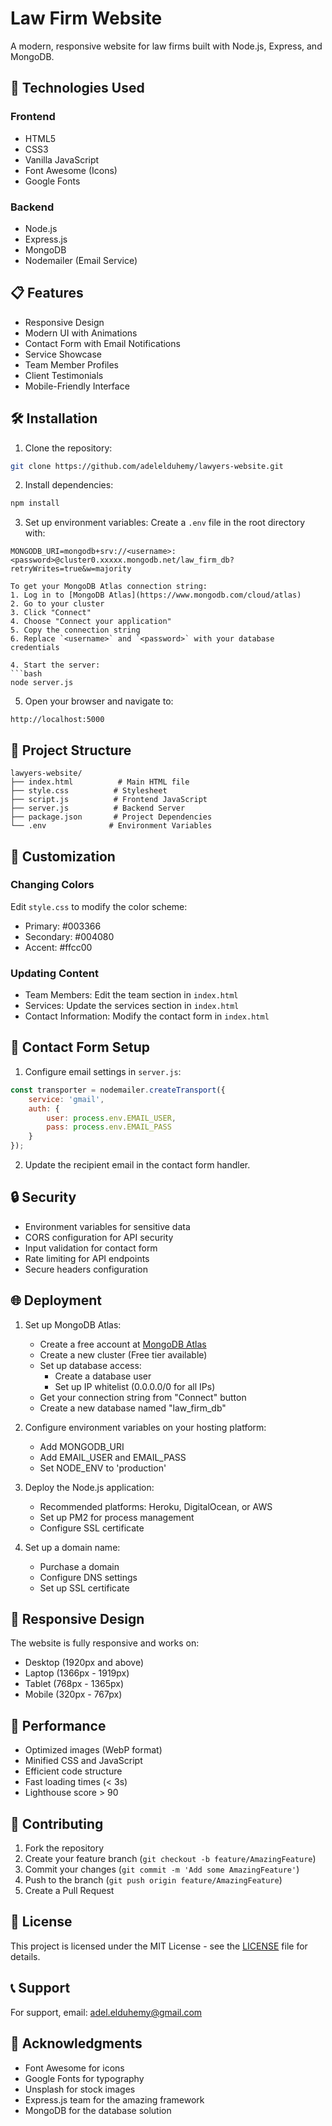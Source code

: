 # Law Firm Website

A modern, responsive website for law firms built with Node.js, Express, and MongoDB.

## 🚀 Technologies Used

### Frontend
- HTML5
- CSS3
- Vanilla JavaScript
- Font Awesome (Icons)
- Google Fonts

### Backend
- Node.js
- Express.js
- MongoDB
- Nodemailer (Email Service)

## 📋 Features

- Responsive Design
- Modern UI with Animations
- Contact Form with Email Notifications
- Service Showcase
- Team Member Profiles
- Client Testimonials
- Mobile-Friendly Interface

## 🛠️ Installation

1. Clone the repository:
```bash
git clone https://github.com/adelelduhemy/lawyers-website.git
```

2. Install dependencies:
```bash
npm install
```

3. Set up environment variables:
Create a `.env` file in the root directory with:
```
MONGODB_URI=mongodb+srv://<username>:<password>@cluster0.xxxxx.mongodb.net/law_firm_db?retryWrites=true&w=majority

To get your MongoDB Atlas connection string:
1. Log in to [MongoDB Atlas](https://www.mongodb.com/cloud/atlas)
2. Go to your cluster
3. Click "Connect"
4. Choose "Connect your application"
5. Copy the connection string
6. Replace `<username>` and `<password>` with your database credentials

4. Start the server:
```bash
node server.js
```

5. Open your browser and navigate to:
```
http://localhost:5000
```

## 📁 Project Structure

```
lawyers-website/
├── index.html          # Main HTML file
├── style.css          # Stylesheet
├── script.js          # Frontend JavaScript
├── server.js          # Backend Server
├── package.json       # Project Dependencies
└── .env              # Environment Variables
```

## 🎨 Customization

### Changing Colors
Edit `style.css` to modify the color scheme:
- Primary: #003366
- Secondary: #004080
- Accent: #ffcc00

### Updating Content
- Team Members: Edit the team section in `index.html`
- Services: Update the services section in `index.html`
- Contact Information: Modify the contact form in `index.html`

## 📧 Contact Form Setup

1. Configure email settings in `server.js`:
```javascript
const transporter = nodemailer.createTransport({
    service: 'gmail',
    auth: {
        user: process.env.EMAIL_USER,
        pass: process.env.EMAIL_PASS
    }
});
```

2. Update the recipient email in the contact form handler.

## 🔒 Security

- Environment variables for sensitive data
- CORS configuration for API security
- Input validation for contact form
- Rate limiting for API endpoints
- Secure headers configuration

## 🌐 Deployment

1. Set up MongoDB Atlas:
   - Create a free account at [MongoDB Atlas](https://www.mongodb.com/cloud/atlas)
   - Create a new cluster (Free tier available)
   - Set up database access:
     - Create a database user
     - Set up IP whitelist (0.0.0.0/0 for all IPs)
   - Get your connection string from "Connect" button
   - Create a new database named "law_firm_db"

2. Configure environment variables on your hosting platform:
   - Add MONGODB_URI
   - Add EMAIL_USER and EMAIL_PASS
   - Set NODE_ENV to 'production'

3. Deploy the Node.js application:
   - Recommended platforms: Heroku, DigitalOcean, or AWS
   - Set up PM2 for process management
   - Configure SSL certificate

4. Set up a domain name:
   - Purchase a domain
   - Configure DNS settings
   - Set up SSL certificate

## 📱 Responsive Design

The website is fully responsive and works on:
- Desktop (1920px and above)
- Laptop (1366px - 1919px)
- Tablet (768px - 1365px)
- Mobile (320px - 767px)

## 🎯 Performance

- Optimized images (WebP format)
- Minified CSS and JavaScript
- Efficient code structure
- Fast loading times (< 3s)
- Lighthouse score > 90

## 🤝 Contributing

1. Fork the repository
2. Create your feature branch (`git checkout -b feature/AmazingFeature`)
3. Commit your changes (`git commit -m 'Add some AmazingFeature'`)
4. Push to the branch (`git push origin feature/AmazingFeature`)
5. Create a Pull Request

## 📄 License

This project is licensed under the MIT License - see the [LICENSE](LICENSE) file for details.

## 📞 Support

For support, email: adel.elduhemy@gmail.com

## 🙏 Acknowledgments

- Font Awesome for icons
- Google Fonts for typography
- Unsplash for stock images
- Express.js team for the amazing framework
- MongoDB for the database solution 
